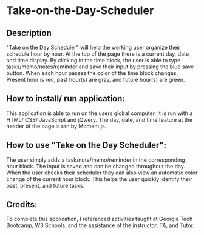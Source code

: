 # Take-on-the-Day-Scheduler



## Description
"Take on the Day Scheduler" will help the working user organize their schedule hour by hour. At the top of the page there is a current day, date, and time display. By clicking in the time block, the user is able to type tasks/memo/notes/reminder and save their input by pressing the blue save button. When each hour passes the color of the time block changes. Present hour is red, past hour(s) are gray, and future hour(s) are green. 

## How to install/ run application: 
This application is able to run on the users global computer. It is run with a HTML/ CSS/ JavaScript and jQwery. The day, date, and time feature at the header of the page is ran by Moment.js.

## How to use "Take on the Day Scheduler":
The user simply adds a task/note/memo/reminder in the corresponding hour block. The input is saved and can be changed throughout the day. When the user checks their scheduler they can also view an automatic color change of the current hour block. This helps the user quickly identify their past, present, and future tasks. 

## Credits:
To complete this application, I referanced activities taught at Georgia Tech Bootcamp, W3 Schools, and the assistance of the instructor, TA, and Tutor. 
